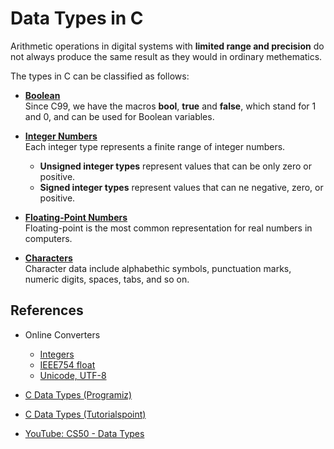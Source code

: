 # Data Types in C

Arithmetic operations in digital systems with **limited range and precision** do not always produce 
the same result as they would in ordinary methematics.

The types in C can be classified as follows:

* [**Boolean**](https://github.com/teiniker/teiniker-lectures-computerscience/tree/master/c-basics/types-operators-expressions/types/boolean)\
    Since C99, we have the macros **bool**, **true** and **false**, which stand for 1 and 0, and can be used for Boolean variables.

* [**Integer Numbers**](https://github.com/teiniker/teiniker-lectures-computerscience/tree/master/c-basics/types-operators-expressions/types/integer)\
    Each integer type represents a finite range of integer numbers. 
    * **Unsigned integer types** represent values that can be only zero or positive.
    * **Signed integer types** represent values that can ne negative, zero, or positive.
   
* [**Floating-Point Numbers**](https://github.com/teiniker/teiniker-lectures-computerscience/tree/master/c-basics/types-operators-expressions/types/floating-point)\
    Floating-point is the most common representation for real numbers in computers.

* [**Characters**](https://github.com/teiniker/teiniker-lectures-computerscience/tree/master/c-basics/types-operators-expressions/types/character)\
    Character data include alphabethic symbols, punctuation marks, numeric digits, spaces, tabs, and so on.


## References

* Online Converters
    * [Integers](https://www.rapidtables.com/convert/number/decimal-to-binary.html)
    * [IEEE754 float](https://www.binaryconvert.com/convert_float.html)
    * [Unicode, UTF-8](https://onlinedevtools.in/unicode-converter)

* [C Data Types (Programiz)](https://www.programiz.com/c-programming/c-data-types)

* [C Data Types (Tutorialspoint)](https://www.tutorialspoint.com/cprogramming/c_data_types.htm)

* [YouTube: CS50 - Data Types](https://youtu.be/Fc9htmvVZ9U)

